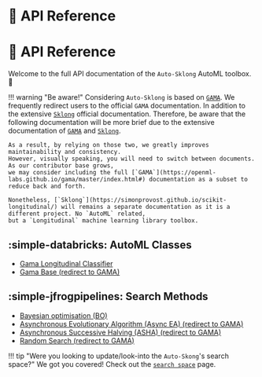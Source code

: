 # :book: API Reference 
# :book: API Reference 

Welcome to the full API documentation of the `Auto-Sklong` AutoML toolbox. :toolbox:

!!! warning "Be aware!"
    Considering `Auto-Sklong` is based on [`GAMA`](https://openml-labs.github.io/gama/master/index.html#). 
    We frequently redirect users to the official `GAMA` documentation. In addition to the extensive 
    [`Sklong`](https://simonprovost.github.io/scikit-longitudinal/) official documentation. Therefore, be aware that the following documentation will be more brief due to the extensive documentation of 
    [`GAMA`](https://openml-labs.github.io/gama/master/index.html#) and 
    [`Sklong`](https://simonprovost.github.io/scikit-longitudinal/).

    As a result, by relying on those two, we greatly improves maintainability and consistency.
    However, visually speaking, you will need to switch between documents. As our contributor base grows, 
    we may consider including the full [`GAMA`](https://openml-labs.github.io/gama/master/index.html#) documentation as a subset to reduce back and forth.

    Nonetheless, [`Sklong`](https://simonprovost.github.io/scikit-longitudinal/) will remains a separate documentation as it is a different project. No `AutoML` related,
    but a `Longitudinal` machine learning library toolbox.

## :simple-databricks: AutoML Classes
- [Gama Longitudinal Classifier](Gama_Longitudinal_Classifier.md)
- [Gama Base (redirect to GAMA)](https://openml-labs.github.io/gama/master/api/index.html#gama)

## :simple-jfrogpipelines: Search Methods
- [Bayesian optimisation (BO)](search_methods/bayesian_optimisation.md)
- [Asynchronous Evolutionary Algorithm (Async EA) (redirect to GAMA)](https://openml-labs.github.io/gama/master/api/index.html#asyncea)
- [Asynchronous Successive Halving (ASHA) (redirect to GAMA)](https://openml-labs.github.io/gama/master/api/index.html#asynchronoussuccessivehalving)
- [Random Search (redirect to GAMA)](https://openml-labs.github.io/gama/master/api/index.html#randomsearch)


!!! tip "Were you looking to update/look-into the `Auto-Skong`'s search space?"
    We got you covered! Check out the [`search space`](../tutorials/search_space.md) page.
